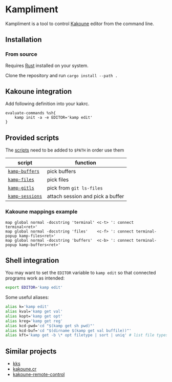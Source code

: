 # Kampliment

Kampliment is a tool to control [Kakoune](https://github.com/mawww/kakoune) editor from the command line.

## Installation

### From source

Requires [Rust](https://www.rust-lang.org) installed on your system.

Clone the repository and run `cargo install --path .`

## Kakoune integration

Add following definition into your kakrc.

```kak
evaluate-commands %sh{
    kamp init -a -e EDITOR='kamp edit'
}
```

## Provided scripts

The [scripts](scripts) need to be added to `$PATH` in order use them

| script                                   | function                         |
| ---------------------------------------- | -------------------------------- |
| [`kamp-buffers`](scripts/kamp-buffers)   | pick buffers                     |
| [`kamp-files`](scripts/kamp-files)       | pick files                       |
| [`kamp-gitls`](scripts/kamp-gitls)       | pick from `git ls-files`         |
| [`kamp-sessions`](scripts/kamp-sessions) | attach session and pick a buffer |

### Kakoune mappings example

```kak
map global normal -docstring 'terminal' <c-t> ': connect terminal<ret>'
map global normal -docstring 'files'    <c-f> ': connect terminal-popup kamp-files<ret>'
map global normal -docstring 'buffers'  <c-b> ': connect terminal-popup kamp-buffers<ret>'
```

## Shell integration

You may want to set the `EDITOR` variable to `kamp edit` so that connected programs work as intended:

```sh
export EDITOR='kamp edit'
```

Some useful aliases:

```sh
alias k='kamp edit'
alias kval='kamp get val'
alias kopt='kamp get opt'
alias kreg='kamp get reg'
alias kcd-pwd='cd "$(kamp get sh pwd)"'
alias kcd-buf='cd "$(dirname $(kamp get val buffile))"'
alias kft='kamp get -b \* opt filetype | sort | uniq' # list file types you're working on
```

## Similar projects

- [kks](https://github.com/kkga/kks)
- [kakoune.cr](https://github.com/alexherbo2/kakoune.cr)
- [kakoune-remote-control](https://github.com/danr/kakoune-remote-control)
